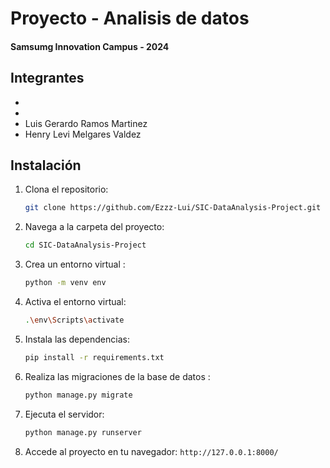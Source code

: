 # Proyecto - Analisis de datos 
#### Samsumg Innovation Campus - 2024

## Integrantes
 - 
 - 
 - Luis Gerardo Ramos Martinez
 - Henry Levi Melgares Valdez


## Instalación

1. Clona el repositorio:
   ```bash
   git clone https://github.com/Ezzz-Lui/SIC-DataAnalysis-Project.git
   ```

2. Navega a la carpeta del proyecto:
   ```bash
   cd SIC-DataAnalysis-Project
   ```

3. Crea un entorno virtual :
   ```bash
   python -m venv env
   ```

4. Activa el entorno virtual:
     ```bash
     .\env\Scripts\activate
     ```


5. Instala las dependencias:
   ```bash
   pip install -r requirements.txt
   ```

6. Realiza las migraciones de la base de datos :
   ```bash
   python manage.py migrate
   ```


7. Ejecuta el servidor:
   ```bash
   python manage.py runserver
   ```

8. Accede al proyecto en tu navegador: `http://127.0.0.1:8000/`
